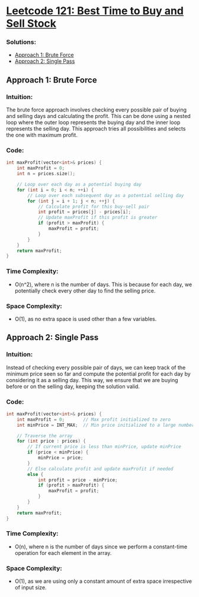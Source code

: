 # [Leetcode 121: Best Time to Buy and Sell Stock](https://leetcode.com/problems/best-time-to-buy-and-sell-stock/)

### Solutions:
- [Approach 1: Brute Force](#approach-1:-brute-force)
- [Approach 2: Single Pass](#approach-2:-single-pass)

## Approach 1: Brute Force

### Intuition:
The brute force approach involves checking every possible pair of buying and selling days and calculating the profit. This can be done using a nested loop where the outer loop represents the buying day and the inner loop represents the selling day. This approach tries all possibilities and selects the one with maximum profit.

### Code:
```cpp
int maxProfit(vector<int>& prices) {
    int maxProfit = 0;
    int n = prices.size();

    // Loop over each day as a potential buying day
    for (int i = 0; i < n; ++i) {
        // Loop over each subsequent day as a potential selling day
        for (int j = i + 1; j < n; ++j) {
            // Calculate profit for this buy-sell pair
            int profit = prices[j] - prices[i];
            // Update maxProfit if this profit is greater
            if (profit > maxProfit) {
                maxProfit = profit;
            }
        }
    }
    return maxProfit;
}
```

### Time Complexity:
- O(n^2), where n is the number of days. This is because for each day, we potentially check every other day to find the selling price.

### Space Complexity:
- O(1), as no extra space is used other than a few variables.

## Approach 2: Single Pass

### Intuition:
Instead of checking every possible pair of days, we can keep track of the minimum price seen so far and compute the potential profit for each day by considering it as a selling day. This way, we ensure that we are buying before or on the selling day, keeping the solution valid.

### Code:
```cpp
int maxProfit(vector<int>& prices) {
    int maxProfit = 0;       // Max profit initialized to zero
    int minPrice = INT_MAX;  // Min price initialized to a large number

    // Traverse the array
    for (int price : prices) {
        // If current price is less than minPrice, update minPrice
        if (price < minPrice) {
            minPrice = price;
        } 
        // Else calculate profit and update maxProfit if needed
        else {
            int profit = price - minPrice;
            if (profit > maxProfit) {
                maxProfit = profit;
            }
        }
    }
    return maxProfit;
}
```

### Time Complexity:
- O(n), where n is the number of days since we perform a constant-time operation for each element in the array.

### Space Complexity:
- O(1), as we are using only a constant amount of extra space irrespective of input size.

